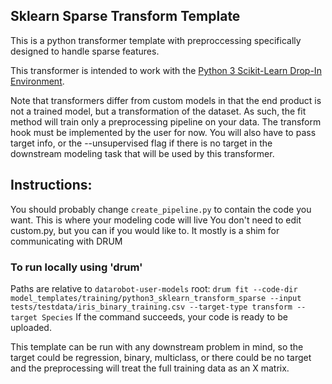 ## Sklearn Sparse Transform Template

This is a python transformer template with preproccessing specifically designed to handle sparse features.

This transformer is intended to work with the [Python 3 Scikit-Learn Drop-In Environment](../../../public_dropin_environments/python3_sklearn/).

Note that transformers differ from custom models in that the end product is not a trained model, but a transformation of the dataset.
As such, the fit method will train only a preprocessing pipeline on your data. The transform hook must be implemented by the user for now.
You will also have to pass target info, or the --unsupervised flag if there is no target in the downstream modeling task that will be used by
this transformer.

## Instructions:
You should probably change `create_pipeline.py` to contain the code you want. This is where your modeling code will live
You don't need to edit custom.py, but you can if you would like to. It mostly is a shim for communicating with DRUM

### To run locally using 'drum'
Paths are relative to `datarobot-user-models` root:
`drum fit --code-dir model_templates/training/python3_sklearn_transform_sparse --input tests/testdata/iris_binary_training.csv --target-type transform --target Species`
If the command succeeds, your code is ready to be uploaded. 

This template can be run with any downstream problem in mind, so the target could be regression, binary, multiclass, or 
there could be no target and the preprocessing will treat the full training data as an X matrix.
